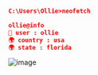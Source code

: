 ```json

C:\Users\Ollie>neofetch

ollie@info
👤 user : ollie
🌍 country : usa 
🌍 state : florida
```
![image](https://github.com/v8f/v8f/assets/80642858/741cb306-aabb-4f49-8c35-3bbf8a410704)
